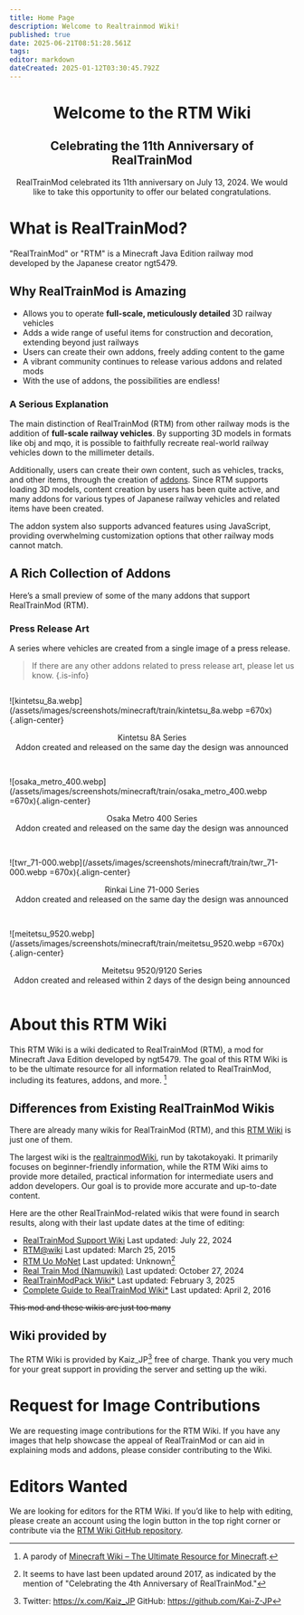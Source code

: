 ```yaml
---
title: Home Page
description: Welcome to Realtrainmod Wiki!
published: true
date: 2025-06-21T08:51:28.561Z
tags: 
editor: markdown
dateCreated: 2025-01-12T03:30:45.792Z
---
```


   
<h1 style="text-align:center">Welcome to the RTM Wiki</h1>

<h2 style="text-align:center">Celebrating the 11th Anniversary of RealTrainMod</h2>

<p style="text-align:center">
	RealTrainMod celebrated its 11th anniversary on July 13, 2024.  
	We would like to take this opportunity to offer our belated congratulations.
</p>

<!--
Note: Consider placing an image here that symbolizes RealTrainMod (RTM).
-->

<!--
<blockquote class="twitter-tweet" data-media-max-width="800" data-lang="ja" data-dnt="true"><p lang="ja" dir="ltr"><a href="https://twitter.com/hashtag/RealTrainMod?src=hash&amp;ref_src=twsrc%5Etfw">#RealTrainMod</a> <a href="https://twitter.com/hashtag/Minecraft?src=hash&amp;ref_src=twsrc%5Etfw">#Minecraft</a> <br><br>How about running a car in your town?<br><br>The layout data has been uploaded.<br>HojyoLayoutPack_'NPCCars_HTDemo' <a href="https://t.co/Ya1LQQHKsP">https://t.co/Ya1LQQHKsP</a><br><br>RTM/H10BM/NPCCars and some prerequisite mods are required.<br><br>(Continued in replies) <a href="https://t.co/QVpI5hywtz">pic.twitter.com/QVpI5hywtz</a></p>&mdash; Michiru Hojyo@Minecraft (@hojyo_minecraft) <a href="https://twitter.com/hojyo_minecraft/status/1789626066098942406?ref_src=twsrc%5Etfw">May 12, 2024</a></blockquote>
-->

# What is RealTrainMod?
"RealTrainMod" or "RTM" is a Minecraft Java Edition railway mod developed by the Japanese creator ngt5479.

## Why RealTrainMod is Amazing
- Allows you to operate **full-scale, meticulously detailed** 3D railway vehicles
- Adds a wide range of useful items for construction and decoration, extending beyond just railways
- Users can create their own addons, freely adding content to the game
- A vibrant community continues to release various addons and related mods
- With the use of addons, the possibilities are endless!

### A Serious Explanation
The main distinction of RealTrainMod (RTM) from other railway mods is the addition of **full-scale railway vehicles**. By supporting 3D models in formats like obj and mqo, it is possible to faithfully recreate real-world railway vehicles down to the millimeter details.

Additionally, users can create their own content, such as vehicles, tracks, and other items, through the creation of [addons](/ja/addons). Since RTM supports loading 3D models, content creation by users has been quite active, and many addons for various types of Japanese railway vehicles and related items have been created.

The addon system also supports advanced features using JavaScript, providing overwhelming customization options that other railway mods cannot match.

## A Rich Collection of Addons
Here’s a small preview of some of the many addons that support RealTrainMod (RTM).
<!--
<blockquote class="twitter-tweet" data-conversation="none" data-lang="ja" data-dnt="true" data-theme="dark"><p lang="ja" dir="ltr">This one looks a little more serious compared to the Solio... They're sister cars, so it’s not a huge change, but perhaps it's the emblem effect? <a href="https://t.co/0AiJqQtqsy">pic.twitter.com/0AiJqQtqsy</a></p>&mdash; Michiru Hojyo@Minecraft (@hojyo_minecraft) <a href="https://twitter.com/hojyo_minecraft/status/1868287778649485411?ref_src=twsrc%5Etfw">December 15, 2024</a></blockquote>
-->

### Press Release Art
A series where vehicles are created from a single image of a press release.
> If there are any other addons related to press release art, please let us know.
{.is-info}
<div style="
            display: flex;
            flex-wrap: wrap;
            justify-content: center;
            align-items: center;
            gap: 16px;
            ">
  <div>
    
  ![kintetsu_8a.webp](/assets/images/screenshots/minecraft/train/kintetsu_8a.webp =670x){.align-center}
  <p style="text-align:center">Kintetsu 8A Series<br>Addon created and released on the same day the design was announced</p>
  </div>

  <div>
    
  ![osaka_metro_400.webp](/assets/images/screenshots/minecraft/train/osaka_metro_400.webp =670x){.align-center}
  <p style="text-align:center">Osaka Metro 400 Series<br>Addon created and released on the same day the design was announced</p>
  </div>

  <div>
    
  ![twr_71-000.webp](/assets/images/screenshots/minecraft/train/twr_71-000.webp =670x){.align-center}
  <p style="text-align:center">Rinkai Line 71-000 Series<br>Addon created and released on the same day the design was announced</p>
  </div>

  <div>
    
  ![meitetsu_9520.webp](/assets/images/screenshots/minecraft/train/meitetsu_9520.webp =670x){.align-center}
  <p style="text-align:center">Meitetsu 9520/9120 Series<br>Addon created and released within 2 days of the design being announced</p>
  </div>
</div>

# About this RTM Wiki
This RTM Wiki is a wiki dedicated to RealTrainMod (RTM), a mod for Minecraft Java Edition developed by ngt5479. The goal of this RTM Wiki is to be the ultimate resource for all information related to RealTrainMod, including its features, addons, and more. [^1]

## Differences from Existing RealTrainMod Wikis
There are already many wikis for RealTrainMod (RTM), and this [RTM Wiki](/en/home) is just one of them.

The largest wiki is the [realtrainmodWiki](https://gamerch.com/realtrainmod/), run by takotakoyaki. It primarily focuses on beginner-friendly information, while the RTM Wiki aims to provide more detailed, practical information for intermediate users and addon developers. Our goal is to provide more accurate and up-to-date content.

Here are the other RealTrainMod-related wikis that were found in search results, along with their last update dates at the time of editing:
* [RealTrainMod Support Wiki](https://wikiwiki.jp/rtm-sub/) Last updated: July 22, 2024
* [RTM@wiki](https://w.atwiki.jp/ngtmods/) Last updated: March 25, 2015
* [RTM Uo MoNet](http://rtm-uo-monet.wikidot.com/) Last updated: Unknown[^2]
* [Real Train Mod (Namuwiki)](https://namu.wiki/w/Real%20Train%20Mod) Last updated: October 27, 2024
* [RealTrainModPack Wiki*](https://wikiwiki.jp/rtm-addon/) Last updated: February 3, 2025
* [Complete Guide to RealTrainMod Wiki*](https://wikiwiki.jp/maikurartm/) Last updated: April 2, 2016

~~This mod and these wikis are just too many~~ 

## Wiki provided by
The RTM Wiki is provided by Kaiz_JP[^3] free of charge. Thank you very much for your great support in providing the server and setting up the wiki.


# Request for Image Contributions
We are requesting image contributions for the RTM Wiki. If you have any images that help showcase the appeal of RealTrainMod or can aid in explaining mods and addons, please consider contributing to the Wiki.

# Editors Wanted
We are looking for editors for the RTM Wiki. If you’d like to help with editing, please create an account using the login button in the top right corner or contribute via the [RTM Wiki GitHub repository](https://github.com/Builder256/RTM-Wiki).

[^1]: A parody of [Minecraft Wiki – The Ultimate Resource for Minecraft](https://minecraft.fandom.com/wiki/Minecraft_Wiki).
[^2]: It seems to have last been updated around 2017, as indicated by the mention of "Celebrating the 4th Anniversary of RealTrainMod."
[^3]: Twitter: https://x.com/Kaiz_JP
GitHub: https://github.com/Kai-Z-JP